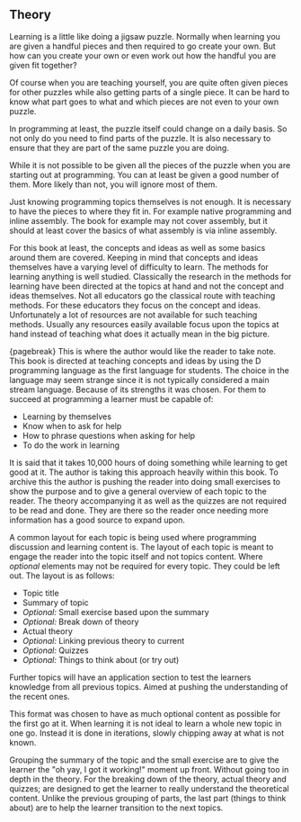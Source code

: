 ## Theory
Learning is a little like doing a jigsaw puzzle. Normally when learning you are given a handful pieces and then required to go create your own. But how can you create your own or even work out how the handful you are given fit together?

Of course when you are teaching yourself, you are quite often given pieces for other puzzles while also getting parts of a single piece. It can be hard to know what part goes to what and which pieces are not even to your own puzzle.

In programming at least, the puzzle itself could change on a daily basis. So not only do you need to find parts of the puzzle. It is also necessary to ensure that they are part of the same puzzle you are doing.

While it is not possible to be given all the pieces of the puzzle when you are starting out at programming. You can at least be given a good number of them. More likely than not, you will ignore most of them.

Just knowing programming topics themselves is not enough. It is necessary to have the pieces to where they fit in. For example native programming and inline assembly. The book for example may not cover assembly, but it should at least cover the basics of what assembly is via inline assembly.

For this book at least, the concepts and ideas as well as some basics around them are covered. Keeping in mind that concepts and ideas themselves have a varying level of difficulty to learn. The methods for learning anything is well studied. Classically the research in the methods for learning have been directed at the topics at hand and not the concept and ideas themselves. Not all educators go the classical route with teaching methods. For these educators they focus on the concept and ideas. Unfortunately a lot of resources are not available for such teaching methods. Usually any resources easily available focus upon the topics at hand instead of teaching what does it actually mean in the big picture.

{pagebreak}
This is where the author would like the reader to take note. This book is directed at teaching concepts and ideas by using the D programming language as the first language for students. The choice in the language may seem strange since it is not typically considered a main stream language. Because of its strengths it was chosen.
For them to succeed at programming a learner must be capable of:

- Learning by themselves
- Know when to ask for help
- How to phrase questions when asking for help
- To do the work in learning

It is said that it takes 10,000 hours of doing something while learning to get good at it. The author is taking this approach heavily within this book.
To archive this the author is pushing the reader into doing small exercises to show the purpose and to give a general overview of each topic to the reader. The theory accompanying it as well as the quizzes are not required to be read and done. They are there so the reader once needing more information has a good source to expand upon.

A common layout for each topic is being used where programming discussion and learning content is. The layout of each topic is meant to engage the reader into the topic itself and not topics content. Where *optional* elements may not be required for every topic. They could be left out. The layout is as follows:

- Topic title
- Summary of topic
- *Optional:* Small exercise based upon the summary
- *Optional:* Break down of theory
- Actual theory
- *Optional:* Linking previous theory to current
- *Optional:* Quizzes
- *Optional:* Things to think about (or try out)

Further topics will have an application section to test the learners knowledge from all previous topics. Aimed at pushing the understanding of the recent ones.

This format was chosen to have as much optional content as possible for the first go at it. When learning it is not ideal to learn a whole new topic in one go. Instead it is done in iterations, slowly chipping away at what is not known.

Grouping the summary of the topic and the small exercise are to give the learner the "oh yay, I got it working!" moment up front. Without going too in depth in the theory.
For the breaking down of the theory, actual theory and quizzes; are designed to get the learner to really understand the theoretical content.
Unlike the previous grouping of parts, the last part (things to think about) are to help the learner transition to the next topics.
